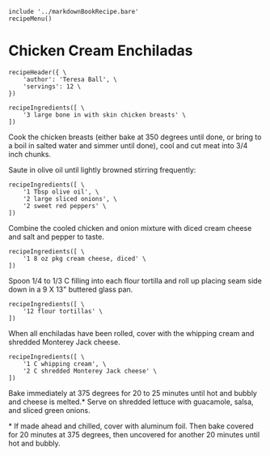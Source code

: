~~~ markdown-script
include '../markdownBookRecipe.bare'
recipeMenu()
~~~

# Chicken Cream Enchiladas

~~~ markdown-script
recipeHeader({ \
    'author': 'Teresa Ball', \
    'servings': 12 \
})
~~~

~~~ markdown-script
recipeIngredients([ \
    '3 large bone in with skin chicken breasts' \
])
~~~

Cook the chicken breasts (either bake at 350 degrees until done, or bring to a boil in salted water
and simmer until done), cool and cut meat into 3/4 inch chunks.

Saute in olive oil until lightly browned stirring frequently:

~~~ markdown-script
recipeIngredients([ \
    '1 Tbsp olive oil', \
    '2 large sliced onions', \
    '2 sweet red peppers' \
])
~~~

Combine the cooled chicken and onion mixture with diced cream cheese and salt and pepper to taste.

~~~ markdown-script
recipeIngredients([ \
    '1 8 oz pkg cream cheese, diced' \
])
~~~

Spoon 1/4 to 1/3 C filling into each flour tortilla and roll up placing seam side down in a 9 X 13"
buttered glass pan.

~~~ markdown-script
recipeIngredients([ \
    '12 flour tortillas' \
])
~~~

When all enchiladas have been rolled, cover with the whipping cream and shredded Monterey Jack cheese.

~~~ markdown-script
recipeIngredients([ \
    '1 C whipping cream', \
    '2 C shredded Monterey Jack cheese' \
])
~~~

Bake immediately at 375 degrees for 20 to 25 minutes until hot and bubbly and cheese is melted.\*
Serve on shredded lettuce with guacamole, salsa, and sliced green onions.

\* If made ahead and chilled, cover with aluminum foil. Then bake covered for 20 minutes at 375
degrees, then uncovered for another 20 minutes until hot and bubbly.

